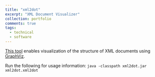 ```yaml
---
title: "xml2dot"
excerpt: "XML Document Visualizer"
collection: portfolio
comments: true
tags: 
  - technical
  - software
---
```


[This tool](/files/xml2dot.jar) enables visualization of the structure of XML documents using [GraphViz](http://www.graphviz.org/).  

Run the following for usage information:
`java -classpath xml2dot.jar xml2dot.xml2dot` 